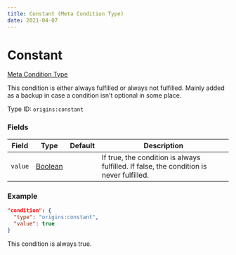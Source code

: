 ```yaml
---
title: Constant (Meta Condition Type)
date: 2021-04-07
---
```


# Constant

[Meta Condition Type](../meta_condition_types.md)

This condition is either always fulfilled or always not fulfilled. Mainly added as a backup in case a condition isn't optional in some place.

Type ID: `origins:constant`

### Fields

Field  | Type | Default | Description
-------|------|---------|-------------
`value` | [Boolean](../types/data_types/boolean.md) | | If true, the condition is always fulfilled. If false, the condition is never fulfilled.

### Example

```json
"condition": {
  "type": "origins:constant",
  "value": true
}
```
This condition is always true.
